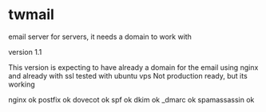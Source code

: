 # twmail
email server  for servers, it needs a domain to work with

version 1.1 

This version is expecting to have already a domain for the email using nginx and already with ssl
tested with ubuntu vps
Not production ready, but its working


nginx           ok
postfix         ok
dovecot         ok
spf             ok
dkim            ok
_dmarc          ok
spamassassin    ok
